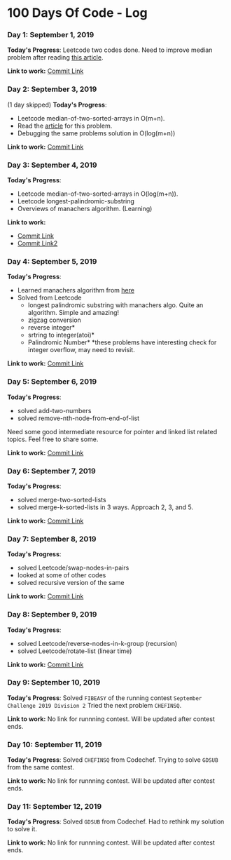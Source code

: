 # 100 Days Of Code - Log

### Day 1: September 1, 2019

**Today's Progress**: Leetcode two codes done.
Need to improve median problem after reading [this article](https://medium.com/@hazemu/finding-the-median-of-2-sorted-arrays-in-logarithmic-time-1d3f2ecbeb46).

**Link to work:** [Commit Link](https://github.com/tanny411/Interview-prep/commit/561e29e20794c0e362f89cad3f751d8bcbfe7055)

### Day 2: September 3, 2019
(1 day skipped)
**Today's Progress**: 
- Leetcode median-of-two-sorted-arrays in O(m+n).
- Read the [article](https://medium.com/@hazemu/finding-the-median-of-2-sorted-arrays-in-logarithmic-time-1d3f2ecbeb46) for this problem.
- Debugging the same problems solution in O(log(m+n))

**Link to work:** [Commit Link](https://github.com/tanny411/Interview-prep/commit/dc317323daf8829fc31d71ba26251f7ca8c68adb)

### Day 3: September 4, 2019
**Today's Progress**: 
- Leetcode median-of-two-sorted-arrays in O(log(m+n)).
- Leetcode longest-palindromic-substring
- Overviews of manachers algorithm. (Learning)

**Link to work:** 
- [Commit Link](https://github.com/tanny411/Interview-prep/commit/c520c87128dd87acceb36b37720da44869760d99)
- [Commit Link2](https://github.com/tanny411/Interview-prep/commit/2b858231885644911c40d945d63cff99e599f42f)

### Day 4: September 5, 2019
**Today's Progress**: 
- Learned manachers algorithm from [here](https://www.youtube.com/watch?v=nbTSfrEfo6M)
- Solved from Leetcode
	- longest palindromic substring with manachers algo. Quite an algorithm. Simple and amazing!
	- zigzag conversion
	- reverse integer*
	- srtring to integer(atoi)*
	- Palindromic Number*
*these problems have interesting check for integer overflow, may need to revisit.

**Link to work:** [Commit Link](https://github.com/tanny411/Interview-prep/commit/3b78dc76e1423239c59d55d2791f7ea771f40b30)

### Day 5: September 6, 2019
**Today's Progress**: 
- solved add-two-numbers
- solved remove-nth-node-from-end-of-list

Need some good intermediate resource for pointer and linked list related topics. Feel free to share some.

**Link to work:** [Commit Link](https://github.com/tanny411/Interview-prep/commit/5fc062426505cf357acec2194a4b999176a552be)

### Day 6: September 7, 2019
**Today's Progress**: 
- solved merge-two-sorted-lists
- solved merge-k-sorted-lists in 3 ways. Approach 2, 3, and 5.

**Link to work:** [Commit Link](https://github.com/tanny411/Interview-prep/commit/beda749bbedc5087551db1d0630082de64cf00da)

### Day 7: September 8, 2019
**Today's Progress**: 
- solved Leetcode/swap-nodes-in-pairs
- looked at some of other codes
- solved recursive version of the same

**Link to work:** [Commit Link](https://github.com/tanny411/Interview-prep/commit/cf4b78e336db2e9694b8045a5a9efd3af7dcf27f)


### Day 8: September 9, 2019
**Today's Progress**: 
- solved Leetcode/reverse-nodes-in-k-group (recursion)
- solved Leetcode/rotate-list (linear time)

**Link to work:** [Commit Link](https://github.com/tanny411/Interview-prep/commit/27ee1c6a7e19f564e6842167b5b5da93c7b97e59)

### Day 9: September 10, 2019
**Today's Progress**: 
Solved `FIBEASY` of the running contest `September Challenge 2019 Division 2`
Tried the next problem `CHEFINSQ`.

**Link to work:** No link for runnning contest. Will be updated after contest ends.

### Day 10: September 11, 2019
**Today's Progress**: 
Solved `CHEFINSQ` from Codechef.
Trying to solve `GDSUB` from the same contest.

**Link to work:** No link for runnning contest. Will be updated after contest ends.

### Day 11: September 12, 2019
**Today's Progress**: 
Solved `GDSUB` from Codechef. Had to rethink my solution to solve it.

**Link to work:** No link for runnning contest. Will be updated after contest ends.

